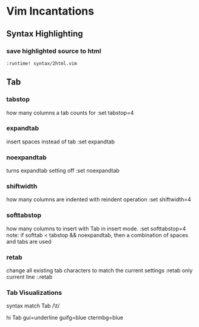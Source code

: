 # Vim Incantations

## Syntax Highlighting

### save highlighted source to html
    :runtime! syntax/2html.vim
## Tab
### tabstop
how many columns a tab counts for
    :set tabstop=4
### expandtab
insert spaces instead of tab
    :set expandtab
### noexpandtab
turns expandtab setting off
    :set noexpandtab
### shiftwidth
how many columns are indented with reindent operation
    :set shiftwidth=4
### softtabstop
how many columns to insert with Tab in insert mode.
    :set softtabstop=4
note: if softtab < tabstop && noexpandtab, then a combination of spaces and tabs are used
### retab
change all existing tab characters to match the current settings
    :retab
only current line
    :.retab

### Tab Visualizations

syntax match Tab /\t/

hi Tab gui=underline guifg=blue ctermbg=blue

